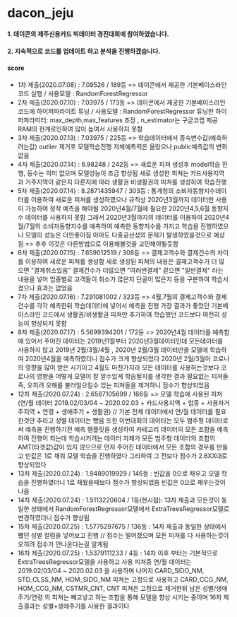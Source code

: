 # dacon_jeju
#### 1. 데이콘의 제주신용카드 빅데이터 경진대회에 참여하였습니다.
#### 2. 지속적으로 코드를 업데이트 하고 분석을 진행하겠습니다.
#### score
 - 1차 제출(2020.07.08) : 7.09526 / 189등 => 데이콘에서 제공한 기본베이스라인 코드 실행 / 사용모델 : RandomForestRegressor
 - 2차 제출(2020.07.10) : 7.03975 / 173등 => 데이콘에서 제공한 기본베이스라인 코드에 하이퍼파라미트 튜닝 / 사용모델 : RandomForestRegressor
 튜닝한 하이퍼파라미터: max_depth,max_features 조정 , n_estimator는 구글코랩 제공RAM의 한계로인하여 많이 높여서 사용하지 못함
 - 3차 제출(2020.07.13) : 7.03975 / 225등 => 학습데이터에서 종속변수값(예측하려는값) outlier 제거후 모델학습진행
 자체예측력은 올랐으나 public예측값의 변화 없음
 - 4차 제출(2020.07.14) : 6.98248 / 242등 => 새로운 피쳐 생성후 model학습 진행, 등수는 의미 없으며 모델성능이 조금 향상됨
 새로 생성한 피쳐는 카드사용지역과 거주지역이 같은지 다른지에 따라 생활권 비생활권의 피쳐를 생성하여 학습진행
 - 5차 제출(2020.07.14) : 8.2871435947 / 303등 : 통계청의 소비자동향지수데이터를 이용하여 새로운 피쳐를 생성하였으나 규칙상 2020년3월까지
 데이터만 사용이 가능하여 정작 예측을 해야될 2020년4월/7월에 필요한 2020년4,5,6월 동향지수 데이터를 사용하지 못함 그래서 2020년3월까지의
 데이터를 이용하여 2020년4월/7월의 소비자동향지수를 예측하여 예측한 동향지수를 가지고 학습을 진행하였으나 모델의 성능은 더안좋아짐
 아마도 다중공선성의 문제가 발생하였을것으로 예상됨 => 추후 이것은 다른방법으로 이용해볼것을 고민해야될듯함
 - 6차 제출(2020.07.15) : 7.659012519 / 308등 => 결제고객수와 결제건수의 차이를 이용하여 새로운 피쳐를 생성함
 새로 생성된 피쳐의 내용은 결제고객수가 더 많으면 "결제취소있음" 결제건수가 더많으면 "여러번결제" 같으면 "일반결제" 라는 내용을
 넣어 업종별로 고객들이 취소가 많은지 단골이 많은지 등을 구분하여 학습시켰으나 효과는 없었음
 - 7차 제출(2020.07.16) : 7.291081002 / 323등 => 4월,7월의 결제고객수와 결제건수를 각각 예측한뒤 학습데이터에 넣어서 예측을 진행
 가장 결과가 좋았던 기본베이스라인 코드에서 생활권/비생활권 피쳐만 추가하여 학습했던 코드보다 여전히 성능이 향상되지 못함
 - 8차 제출(2020.07.17) : 5.5699394201 / 172등 => 2020년4월 데이터를 예측함에 있어서 주어진 데이터는 2019년1월부터 2020년3월데이터인데
 모든데이터를 사용하지 않고 2019년 2월/3월/4월 , 2020년 2월/3월 데이터만을 모델에 학습하여 2020년4월을 예측하였더니 점수가 크게 향상되었다
 2020년 2월/3월이 코로나의 영향을 많이 받은 시기이고 4월도 마찬가지라 모든 데이터를 사용하는것보다 코로나의 영향을 어떻게 모델이 잘 알수있게
 학습될지를 생각한 결과 필요없는 피쳐들 즉, 오히려 오해를 불러일으킬수 있는 피쳐들을 제거하니 점수가 향상되었음
 - 12차 제출(2020.07.24) : 2.6587105699 / 166등 => 모델 학습에 사용된 피쳐(연/월 데이터 2019.02/03/04 ~ 2020.02.03 + 카드사용지역 + 업종 + 사용자거주지역 + 
 연령 + 생애주기 + 생활권) // 기본 전체 데이터에서 연/월 데이터를 필요한것만 추리고 성별 데이터는 뺐음 또한 이번대회의 데이터는 모두 범주형 데이터로써 예측을 진행하기전 
 예측 탬플릿을 생성하여 카테고리 데이터의 모든 조합을 예측하여 진행이 되는데 학습시키려는 데이터 자체가 모든 범주형 데이터의 조합의 AMT(타겟값)값이 있지 않으므로
 먼저 주어진 데이터에서 모든 조합의 경우를 만들고 빈값은 1로 채워 모델 학습을 진행하였다 그리하여 그 전보다 점수가 2.6XX대로 향상되었다
 - 13차 제출(2020.07.24) : 1.9489019929 / 146등 : 빈값을 0으로 채우고 모델 학습을 진행하였더니 1로 채웠을때보다 점수가 향상되었음 빈값은 0으로 채우는것이 나음
 - 14차 제출(2020.07.24) : 1.5113220604 / 1등(현시점): 13차 제출과 모든것이 동일한 상태에서 RandomForestRegressor모델에서 ExtraTreesRegressor모델로 변경하였더니 점수가 향상됨
 - 15차 제출(2020.07.25) : 1.5775297675 / 136등 : 14차 제출과 동일한 상태에서 뺐던 성별 컬럼을 넣어보고 진행 // 점수는 떨어졌으며 모든 피쳐를 다 사용하는것이 오히려 점수가 안나온다는걸 알게됨
 - 16차 제출(2020.07.25) : 1.5379111233 / 4등 : 14차 이후 부터는 기본적으로 ExtraTreesRegressor모델을 사용하고 사용 피쳐중 연/월 데이터는 2019.02/03/04 ~ 2020.02.03 을 사용하며
 나머지 CARD_SIDO_NM, STD_CLSS_NM, HOM_SIDO_NM 피쳐는 고정으로 사용하고 CARD_CCG_NM, HOM_CCG_NM, CSTMR_CNT, CNT 피쳐은 고정으로 제거한뒤 남은 성별/생애주기/연령 의 피쳐는 빼고넣고 하는 조합을 통해 모델을 향상 시키는 중이며 16차 제출결과는 성별+생애주기를 사용한 결과이다
